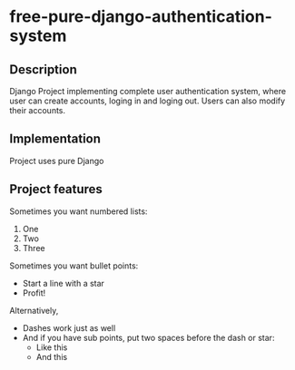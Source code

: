 # free-pure-django-authentication-system

## Description

Django Project implementing complete user authentication system, where user can create accounts, loging in and loging out. Users can also modify their accounts.

## Implementation
Project uses pure Django

## Project features
Sometimes you want numbered lists:

1. One
2. Two
3. Three

Sometimes you want bullet points:

* Start a line with a star
* Profit!

Alternatively,

- Dashes work just as well
- And if you have sub points, put two spaces before the dash or star:
  - Like this
  - And this